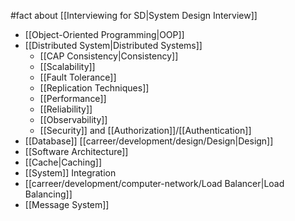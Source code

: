 #fact about [[Interviewing for SD|System Design Interview]]

- [[Object-Oriented Programming|OOP]]
- [[Distributed System|Distributed Systems]]
  - [[CAP Consistency|Consistency]]
  - [[Scalability]]
  - [[Fault Tolerance]]
  - [[Replication Techniques]]
  - [[Performance]]
  - [[Reliability]]
  - [[Observability]]
  - [[Security]] and [[Authorization]]/[[Authentication]]
- [[Database]] [[carreer/development/design/Design|Design]]
- [[Software Architecture]]
- [[Cache|Caching]]
- [[System]] Integration
- [[carreer/development/computer-network/Load Balancer|Load Balancing]]
- [[Message System]]
